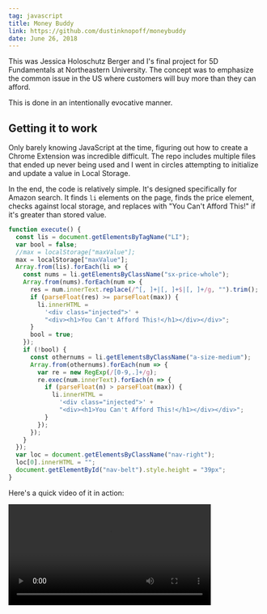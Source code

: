 ```yaml
---
tag: javascript
title: Money Buddy
link: https://github.com/dustinknopoff/moneybuddy
date: June 26, 2018
---
```


This was Jessica Holoschutz Berger and I's final project for 5D Fundamentals at Northeastern University. The concept was to emphasize the common issue in the US where customers will buy more than they can afford.

This is done in an intentionally evocative manner.

## Getting it to work

Only barely knowing JavaScript at the time, figuring out how to create a Chrome Extension was incredible difficult. The repo includes multiple files that ended up never being used and I went in circles attempting to initialize and update a value in Local Storage.

In the end, the code is relatively simple. It's designed specifically for Amazon search. It finds `li` elements on the page, finds the price element, checks against local storage, and replaces with "You Can't Afford This!" if it's greater than stored value.

```javascript
function execute() {
  const lis = document.getElementsByTagName("LI");
  var bool = false;
  //max = localStorage["maxValue"];
  max = localStorage["maxValue"];
  Array.from(lis).forEach(li => {
    const nums = li.getElementsByClassName("sx-price-whole");
    Array.from(nums).forEach(num => {
      res = num.innerText.replace(/^[, ]+|[, ]+$|[, ]+/g, "").trim();
      if (parseFloat(res) >= parseFloat(max)) {
        li.innerHTML =
          '<div class="injected">' +
          "<div><h1>You Can't Afford This!</h1></div></div>";
      }
      bool = true;
    });
    if (!bool) {
      const othernums = li.getElementsByClassName("a-size-medium");
      Array.from(othernums).forEach(num => {
        var re = new RegExp(/[0-9,.]+/g);
        re.exec(num.innerText).forEach(n => {
          if (parseFloat(n) > parseFloat(max)) {
            li.innerHTML =
              '<div class="injected">' +
              "<div><h1>You Can't Afford This!</h1></div></div>";
          }
        });
      });
    }
  });
  var loc = document.getElementsByClassName("nav-right");
  loc[0].innerHTML = "";
  document.getElementById("nav-belt").style.height = "39px";
}
```

Here's a quick video of it in action:

<video width="400" controls>

  <source src="https://res.cloudinary.com/dknopoff/video/upload/f_auto/v1534896474/moneybuddy.mov" type="video/mp4">
  Your browser does not support HTML5 video.
</video>
